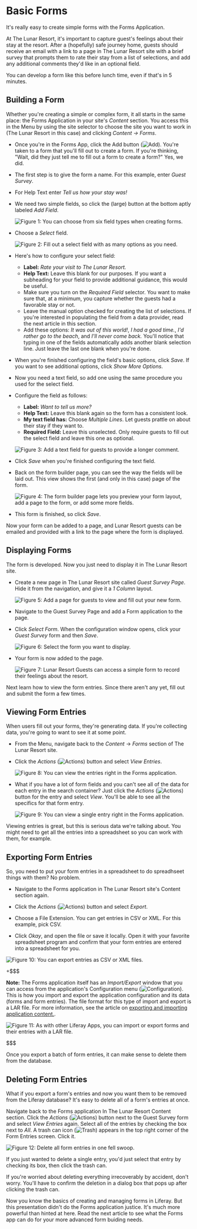 # Basic Forms [](id=basic-forms)

It's really easy to create simple forms with the Forms Application. 

At The Lunar Resort, it's important to capture guest's feelings about their stay
at the resort. After a (hopefully) safe journey home, guests should receive an
email with a link to a page in The Lunar Resort site with a brief survey that prompts
them to rate their stay from a list of selections, and add any additional comments
they'd like in an optional field.

You can develop a form like this before lunch time, even if that's in 5 minutes.

## Building a Form [](id=building-a-form)

Whether you're creating a simple or complex form, it all starts in the same
place: the Forms Application in your site's *Content* section. You access this
in the Menu by using the site selector to choose the site you want to work in
(The Lunar Resort in this case) and clicking *Content &rarr; Forms*. 

- Once you're in the Forms App, click the Add button
(![Add](../../../images/icon-add.png)). You're taken to a form that you'll
fill out to create a form. If you're thinking, "Wait, did they just tell me to fill
out a form to create a form?" Yes, we did. 

- The first step is to give the form a name. For this example, enter *Guest Survey*. 

- For Help Text enter *Tell us how your stay was!*

- We need two simple fields, so click the (large) button at the bottom aptly
  labeled *Add Field*.

    ![Figure 1: You can choose from six field types when creating forms.](../../../images/forms-field-types.png)

- Choose a *Select* field.

    ![Figure 2: Fill out a select field with as many options as you need.](../../../images/forms-select-field.png)

- Here's how to configure your select field:
    - **Label:** *Rate your visit to The Lunar Resort.*
    - **Help Text:** Leave this blank for our purposes. If you want a subheading
      for your field to provide additional guidance, this would be useful.
    - Make sure you turn on the *Required Field* selector. You want to make sure
      that, at a minimum, you capture whether the guests had a favorable stay or
        not.
    - Leave the manual option checked for creating the list of selections. If
      you're interested in populating the field from a data provider, read the
        next article in this section.
    - Add these options: *It was out of this world!*, *I had a good time.*, *I'd
      rather go to the beach*, and *I'll never come back.* You'll notice that
        typing in one of the fields automatically adds another blank selection line.
        Just leave the last one blank when you're done.

- When you're finished configuring the field's basic options, click *Save*.
If you want to see additional options, click *Show More Options*. 

- Now you need a text field, so add one using the same procedure you used for
  the select field.

- Configure the field as follows:
    - **Label:** *Want to tell us more?*
    - **Help Text:** Leave this blank again so the form has a consistent look.
    - **My text field has:** Choose *Multiple Lines*. Let guests prattle on
      about their stay if they want to.
    - **Required Field:** Leave this unselected. Only require guests to fill out
      the select field and leave this one as optional.

    ![Figure 3: Add a text field for guests to provide a longer comment.](../../../images/forms-text-field.png)

- Click *Save* when you're finished configuring the text field.

- Back on the form builder page, you can see the way the fields will be laid
  out. This view shows the first (and only in this case) page of the form.

    ![Figure 4: The form builder page lets you preview your form layout, add a page to the form, or add some more fields.](../../../images/forms-form-builder.png)

- This form is finished, so click *Save*.

Now your form can be added to a page, and Lunar Resort guests can be emailed and
provided with a link to the page where the form is displayed.

## Displaying Forms [](id=displaying-forms)

The form is developed. Now you just need to display it in The Lunar Resort site. 

- Create a new page in The Lunar Resort site called *Guest Survey Page*. Hide it
  from the navigation, and give it a *1 Column* layout.

    ![Figure 5: Add a page for guests to view and fill out your new form.](../../../images/forms-guest-survey-page.png)

- Navigate to the Guest Survey Page and add a Form application to the page.

- Click *Select Form*. When the configuration window opens, click your *Guest
  Survey* form and then *Save*.

    ![Figure 6: Select the form you want to display.](../../../images/forms-select-form.png)

- Your form is now added to the page.

    ![Figure 7: Lunar Resort Guests can access a simple form to record their feelings about the resort.](../../../images/forms-guest-survey.png)

Next learn how to view the form entries. Since there aren't any yet, fill out and
submit the form a few times. 

## Viewing Form Entries [](id=viewing-form-entries)

When users fill out your forms, they're generating data. If you're collecting data, you're
going to want to see it at some point. 

- From the Menu, navigate back to the *Content* &rarr; *Forms* section of The
  Lunar Resort site.

- Click the *Actions* (![Actions](../../../images/icon-actions.png)) button and
  select *View Entries*.

    ![Figure 8: You can view the entries right in the Forms application. ](../../../images/forms-view-entries.png)

- What if you  have a lot of form fields and you can't see all of the data for
  each entry in the search container? Just click the *Actions*
(![Actions](../../../images/icon-actions.png)) button for the entry and select
*View*. You'll be able to see all the specifics for that form entry.

    ![Figure 9: You can view a single entry right in the Forms application.](../../../images/forms-view-entry.png)

Viewing entries is great, but this is serious data we're talking about. You
might need to get all the entries into a spreadsheet so you can work with them,
for example.

## Exporting Form Entries [](id=exporting-form-entries)

So, you need to put your form entries in a spreadsheet to do spreadhseet things
with them? No problem.

- Navigate to the Forms application in The Lunar Resort site's Content section
  again.

- Click the *Actions* (![Actions](../../../images/icon-actions.png)) button and
  select *Export*. 

- Choose a File Extension. You can get entries in CSV or XML. For this example, pick CSV.

- Click *Okay*, and open the file or save it locally. Open it with your favorite
  spreadsheet program and confirm that your form entries are entered into a
spreadsheet for you.

![Figure 10: You can export entries as CSV or XML files.](../../../images/forms-export-csv.png)

+$$$

**Note:** The Forms application itself has an *Import/Export* window that you can
access from the application's Configuration menu
(![Configuration](../../../images/icon-options.png)). This is how you import and
export the application configuration and its data (forms and form entries). The
file format for this type of import and export is a LAR file. For more
information, see the article on
[exporting and importing application content.](/discover/portal/-/knowledge_base/7-0/exporting-importing-portlet-content).

![Figure 11: As with other Liferay Apps, you can import or export forms and their entries with a LAR file.](../../../images/forms-import-export-lar.png)

$$$

Once you export a batch of form entries, it can make sense to delete them from
the database.

## Deleting Form Entries [](id=deleting-form-entries)

What if you export a form's entries and now you want them to be removed from the
Liferay database? It's easy to delete all of a form's entries at once.

Navigate back to the Forms application In The Lunar Resort Content section.
Click the *Actions* (![Actions](../../../images/icon-actions.png)) button next
to the Guest Survey form and select *View Entries* again. Select all of the
entries by checking the box next to *All*. A trash can icon
(![Trash](../../../images/icon-trash.png)) appears in the top right corner of
the Form Entries screen. Click it.

![Figure 12: Delete all form entries in one fell swoop.](../../../images/forms-delete-entries.png)

If you just wanted to delete a single entry, you'd just select that entry by checking
its box, then click the trash can.

If you're worried about deleting everything irrecoverably by accident, don't
worry. You'll have to confirm the deletion in a dialog box that pops up after
clicking the trash can.

Now you know the basics of creating and managing forms in Liferay. But this
presentation didn't do the Forms application justice. It's much more powerful
than hinted at here. Read the next article to see what the Forms app can do for
your more advanced form buiding needs.
